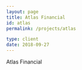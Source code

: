 ```yaml
---
layout: page
title: Atlas Financial
id: atlas
permalink: /projects/atlas

type: client 
date: 2018-09-27
---
```


Atlas Financial